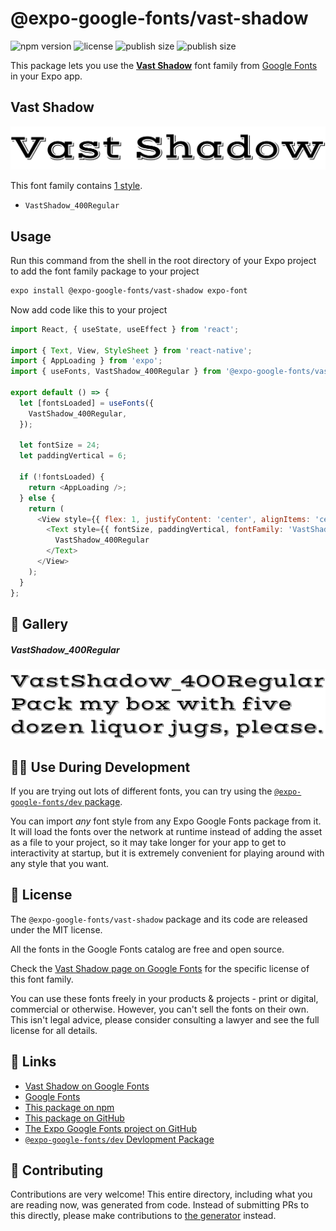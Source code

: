 # @expo-google-fonts/vast-shadow

![npm version](https://flat.badgen.net/npm/v/@expo-google-fonts/vast-shadow)
![license](https://flat.badgen.net/github/license/expo/google-fonts)
![publish size](https://flat.badgen.net/packagephobia/install/@expo-google-fonts/vast-shadow)
![publish size](https://flat.badgen.net/packagephobia/publish/@expo-google-fonts/vast-shadow)

This package lets you use the [**Vast Shadow**](https://fonts.google.com/specimen/Vast+Shadow) font family from [Google Fonts](https://fonts.google.com/) in your Expo app.

## Vast Shadow

![Vast Shadow](./font-family.png)

This font family contains [1 style](#-gallery).

- `VastShadow_400Regular`

## Usage

Run this command from the shell in the root directory of your Expo project to add the font family package to your project
```sh
expo install @expo-google-fonts/vast-shadow expo-font
```

Now add code like this to your project
```js
import React, { useState, useEffect } from 'react';

import { Text, View, StyleSheet } from 'react-native';
import { AppLoading } from 'expo';
import { useFonts, VastShadow_400Regular } from '@expo-google-fonts/vast-shadow';

export default () => {
  let [fontsLoaded] = useFonts({
    VastShadow_400Regular,
  });

  let fontSize = 24;
  let paddingVertical = 6;

  if (!fontsLoaded) {
    return <AppLoading />;
  } else {
    return (
      <View style={{ flex: 1, justifyContent: 'center', alignItems: 'center' }}>
        <Text style={{ fontSize, paddingVertical, fontFamily: 'VastShadow_400Regular' }}>
          VastShadow_400Regular
        </Text>
      </View>
    );
  }
};

```

## 🔡 Gallery

##### VastShadow_400Regular
![VastShadow_400Regular](./VastShadow_400Regular.ttf.png)


## 👩‍💻 Use During Development

If you are trying out lots of different fonts, you can try using the [`@expo-google-fonts/dev` package](https://github.com/expo/google-fonts/tree/master/font-packages/dev#readme).

You can import *any* font style from any Expo Google Fonts package from it. It will load the fonts
over the network at runtime instead of adding the asset as a file to your project, so it may take longer
for your app to get to interactivity at startup, but it is extremely convenient
for playing around with any style that you want.

## 📖 License

The `@expo-google-fonts/vast-shadow` package and its code are released under the MIT license.

All the fonts in the Google Fonts catalog are free and open source.

Check the [Vast Shadow page on Google Fonts](https://fonts.google.com/specimen/Vast+Shadow) for the specific license of this font family.

You can use these fonts freely in your products & projects - print or digital, commercial or otherwise. However, you can't sell the fonts on their own. This isn't legal advice, please consider consulting a lawyer and see the full license for all details.

## 🔗 Links

- [Vast Shadow on Google Fonts](https://fonts.google.com/specimen/Vast+Shadow)
- [Google Fonts](https://fonts.google.com/)
- [This package on npm](https://www.npmjs.com/package/@expo-google-fonts/vast-shadow)
- [This package on GitHub](https://github.com/expo/google-fonts/tree/master/font-packages/vast-shadow)
- [The Expo Google Fonts project on GitHub](https://github.com/expo/google-fonts)
- [`@expo-google-fonts/dev` Devlopment Package](https://github.com/expo/google-fonts/tree/master/font-packages/dev)

## 🤝 Contributing

Contributions are very welcome! This entire directory, including what you are reading now, was generated from code. Instead of submitting PRs to this directly, please make contributions to [the generator](https://github.com/expo/google-fonts/tree/master/packages/generator) instead.
